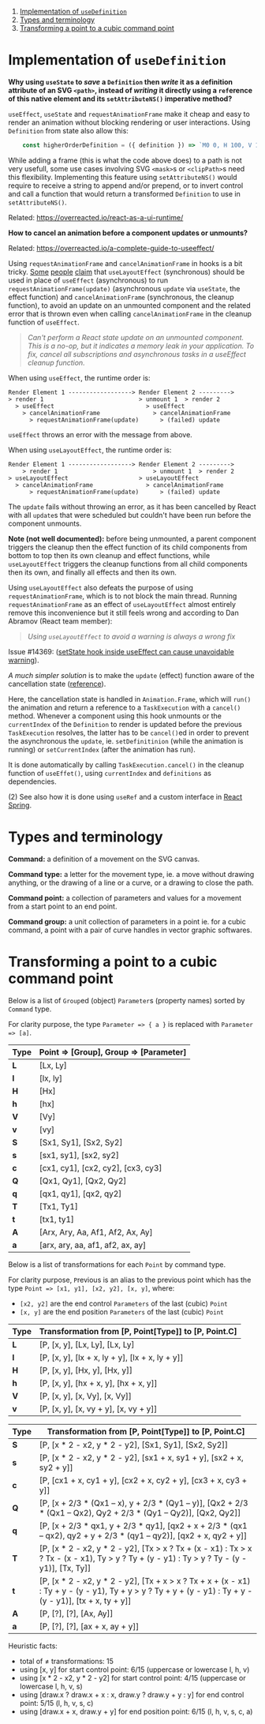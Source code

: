 
1. [Implementation of `useDefinition`](#implementation-of-useDefinition)
2. [Types and terminology](#types-and-terminology)
3. [Transforming a point to a cubic command point](#transforming-a-point-to-a-cubic-command-point)

# Implementation of `useDefinition`

**Why using `useState` to *save* a `Definition` then *write* it as a `d`efinition attribute of an SVG `<path>`, instead of *writing* it directly using a `ref`erence of this native element and its `setAttributeNS()` imperative method?**

`useEffect`, `useState` and `requestAnimationFrame` make it cheap and easy to render an animation without blocking rendering or user interactions. Using `Definition` from state also allow this:

```jsx
    const higherOrderDefinition = ({ definition }) => `M0 0, H 100, V 100, H 0, z${definition}`
```

While adding a frame (this is what the code above does) to a path is not very usefull, some use cases involving SVG `<mask>`s or `<clipPath>`s need this flexibility. Implementing this feature using `setAttributeNS()` would require to receive a string to append and/or prepend, or to invert control and call a function that would return a transformed `Definition` to use in `setAttributeNS()`.

Related: https://overreacted.io/react-as-a-ui-runtime/

**How to cancel an animation before a component updates or unmounts?**

Related: https://overreacted.io/a-complete-guide-to-useeffect/

Using `requestAnimationFrame` and `cancelAnimationFrame` in hooks is a bit tricky. [Some](https://github.com/facebook/react/issues/14227#issuecomment-447627402) [people](https://github.com/streamich/react-use/blob/master/src/useRaf.ts) [claim](https://stackoverflow.com/questions/53781632/whats-useeffect-execution-order-and-its-internal-clean-up-logic-in-react-hooks) that `useLayoutEffect` (synchronous) should be used in place of `useEffect` (asynchronous) to run `requestAnimationFrame(update)` (asynchronous `update` via `useState`, the effect function) and `cancelAnimationFrame` (synchronous, the cleanup function), to avoid an update on an unmounted component and the related error that is thrown even when calling `cancelAnimationFrame` in the cleanup function of `useEffect`.

> *Can't perform a React state update on an unmounted component. This is a no-op, but it indicates a memory leak in your application. To fix, cancel all subscriptions and asynchronous tasks in a useEffect cleanup function.*

When using `useEffect`, the runtime order is:

```
Render Element 1 ------------------> Render Element 2 --------->
> render 1                           > unmount 1  > render 2
  > useEffect                          > useEffect
    > cancelAnimationFrame               > cancelAnimationFrame
      > requestAnimationFrame(update)      > (failed) update
```

`useEffect` throws an error with the message from above.

When using `useLayoutEffect`, the runtime order is:

```
Render Element 1 ------------------> Render Element 2 --------->
    > render 1                           > unmount 1  > render 2
> useLayoutEffect                    > useLayoutEffect
  > cancelAnimationFrame               > cancelAnimationFrame
      > requestAnimationFrame(update)      > (failed) update
```

The `update` fails without throwing an error, as it has been cancelled by React with all `update`s that were scheduled but couldn't have been run before the component unmounts.

**Note (not well documented):** before being unmounted, a parent component triggers the cleanup then the effect function of its child components from bottom to top then its own cleanup and effect functions, while `useLayoutEffect` triggers the cleanup functions from all child components then its own, and finally all effects and then its own.

Using `useLayoutEffect` also defeats the purpose of using `requestAnimationFrame`, which is to not block the main thread. Running `requestAnimationFrame` as an effect of `useLayoutEffect` almost entirely remove this inconvenience but it still feels wrong and according to Dan Abramov (React team member):

> *Using `useLayoutEffect` to avoid a warning is always a wrong fix*

Issue #14369: ([setState hook inside useEffect can cause unavoidable warning](https://github.com/facebook/react/issues/14369#issuecomment-457597993)).

*A much simpler solution* is to make the `update` (effect) function aware of the cancellation state ([reference](https://github.com/facebook/react/issues/14369#issuecomment-468267798)).

Here, the cancellation state is handled in `Animation.Frame`, which will `run()` the animation and return a reference to a `TaskExecution` with a `cancel()` method. Whenever a component using this hook unmounts or the `currentIndex` of the `Definition` to render is updated before the previous `TaskExecution` resolves, the latter has to be `cancel()`ed in order to prevent the asynchronous the `update`, ie. `setDefinitinion` (while the animation is running) or `setCurrentIndex` (after the animation has run).

It is done automatically by calling `TaskExecution.cancel()` in the cleanup function of `useEffet()`, using `currentIndex` and `definitions` as dependencies.

(2) See also how it is done using `useRef` and a custom interface in [React Spring](https://github.com/react-spring/react-spring/blob/master/src/useSprings.js).

# Types and terminology

**Command:** a definition of a movement on the SVG canvas.

**Command type:** a letter for the movement type, ie. a move without drawing anything, or the drawing of a line or a curve, or a drawing to close the path.

**Command point:** a collection of parameters and values for a movement from a start point to an end point.

**Command group:** a unit collection of parameters in a point ie. for a cubic command, a point with a pair of curve handles in vector graphic softwares.

# Transforming a point to a cubic command point

Below is a list of `Group`ed (object) `Parameter`s (property names) sorted by `Command` type.

For clarity purpose, the type `Parameter => { a }` is replaced with `Parameter => [a]`.

| Type  | Point => [Group], Group => [Parameter] |
| ----- | -------------------------------------- |
| **L** | [Lx, Ly]                               |
| **l** | [lx, ly]                               |
| **H** | [Hx]                                   |
| **h** | [hx]                                   |
| **V** | [Vy]                                   |
| **v** | [vy]                                   |
| **S** | [Sx1, Sy1], [Sx2, Sy2]                 |
| **s** | [sx1, sy1], [sx2, sy2]                 |
| **c** | [cx1, cy1], [cx2, cy2], [cx3, cy3]     |
| **Q** | [Qx1, Qy1], [Qx2, Qy2]                 |
| **q** | [qx1, qy1], [qx2, qy2]                 |
| **T** | [Tx1, Ty1]                             |
| **t** | [tx1, ty1]                             |
| **A** | [Arx, Ary, Aa, Af1, Af2, Ax, Ay]       |
| **a** | [arx, ary, aa, af1, af2, ax, ay]       |

Below is a list of transformations for each `Point` by command type.

For clarity purpose, `P`revious is an alias to the previous point which has the type `Point => [x1, y1], [x2, y2], [x, y]`, where:

- `[x2, y2]` are the end control `Parameters` of the last (cubic) `Point`
- `[x, y]` are the end position `Parameters` of the last (cubic) `Point`

| Type  | Transformation from [P, Point[Type]] to [P, Point.C] |
| ----- | ---------------------------------------------------- |
| **L** | [P, [x, y], [Lx, Ly], [Lx, Ly]                       |
| **l** | [P, [x, y], [lx + x, ly + y], [lx + x, ly + y]]      |
| **H** | [P, [x, y], [Hx, y], [Hx, y]]                        |
| **h** | [P, [x, y], [hx + x, y], [hx + x, y]]                |
| **V** | [P, [x, y], [x, Vy], [x, Vy]]                        |
| **v** | [P, [x, y], [x, vy + y], [x, vy + y]]                |

| Type  | Transformation from [P, Point[Type]] to [P, Point.C]                  |
| ----- | --------------------------------------------------------------------- |
| **S** | [P, [x * 2 - x2, y * 2 - y2], [Sx1, Sy1], [Sx2, Sy2]]                 |
| **s** | [P, [x * 2 - x2, y * 2 - y2], [sx1 + x, sy1 + y], [sx2 + x, sy2 + y]] |
| **c** | [P, [cx1 + x, cy1 + y], [cx2 + x, cy2 + y], [cx3 + x, cy3 + y]]       |
| **Q** | [P, [x + 2/3 * (Qx1 – x), y + 2/3 * (Qy1 – y)], [Qx2 + 2/3 * (Qx1 – Qx2), Qy2 + 2/3 * (Qy1 – Qy2)], [Qx2, Qy2]] |
| **q** | [P, [x + 2/3 * qx1, y + 2/3 * qy1], [qx2 + x + 2/3 * (qx1 – qx2), qy2 + y + 2/3 * (qy1 – qy2)], [qx2 + x, qy2 + y]] |
| **T** | [P, [x * 2 - x2, y * 2 - y2], [Tx > x ? Tx + (x - x1) : Tx > x ? Tx - (x - x1), Ty > y ? Ty + (y - y1) : Ty > y ? Ty - (y - y1)], [Tx, Ty]] |
| **t** | [P, [x * 2 - x2, y * 2 - y2], [Tx + x > x ? Tx + x + (x - x1) : Ty + y - (y - y1), Ty + y > y ? Ty + y + (y - y1) : Ty + y - (y - y1)], [tx + x, ty + y]] |
| **A** | [P, [?], [?], [Ax, Ay]]                                               |
| **a** | [P, [?], [?], [ax + x, ay + y]]                                       |

Heuristic facts:

- total of ≠ transformations: 15
- using [x, y] for start control point: 6/15 (uppercase or lowercase l, h, v)
- using [x * 2 - x2, y * 2 - y2] for start control point: 4/15 (uppercase or lowercase l, h, v, s)
- using [draw.x ? draw.x + x : x, draw.y ? draw.y + y : y] for end control point: 5/15 (l, h, v, s, c)
- using [draw.x + x, draw.y + y] for end position point: 6/15 (l, h, v, s, c, a)
